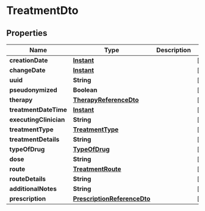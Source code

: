 # TreatmentDto

## Properties
Name | Type | Description | Notes
------------ | ------------- | ------------- | -------------
**creationDate** | [**Instant**](OffsetDateTime.md) |  |  [optional]
**changeDate** | [**Instant**](OffsetDateTime.md) |  |  [optional]
**uuid** | **String** |  |  [optional]
**pseudonymized** | **Boolean** |  |  [optional]
**therapy** | [**TherapyReferenceDto**](TherapyReferenceDto.md) |  |  [optional]
**treatmentDateTime** | [**Instant**](OffsetDateTime.md) |  |  [optional]
**executingClinician** | **String** |  |  [optional]
**treatmentType** | [**TreatmentType**](TreatmentType.md) |  |  [optional]
**treatmentDetails** | **String** |  |  [optional]
**typeOfDrug** | [**TypeOfDrug**](TypeOfDrug.md) |  |  [optional]
**dose** | **String** |  |  [optional]
**route** | [**TreatmentRoute**](TreatmentRoute.md) |  |  [optional]
**routeDetails** | **String** |  |  [optional]
**additionalNotes** | **String** |  |  [optional]
**prescription** | [**PrescriptionReferenceDto**](PrescriptionReferenceDto.md) |  |  [optional]
